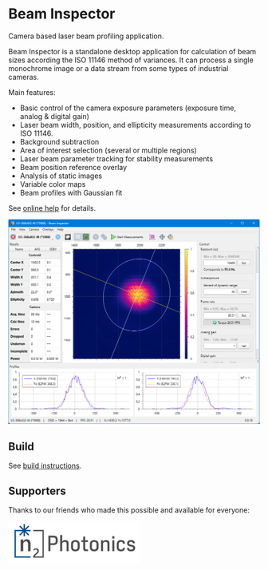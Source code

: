 # Beam Inspector

Camera based laser beam profiling application.

Beam Inspector is a standalone desktop application for calculation of beam sizes according the ISO 11146 method of variances. It can process a single monochrome image or a data stream from some types of industrial cameras.

Main features:

- Basic control of the camera exposure parameters (exposure time, analog & digital gain)
- Laser beam width, position, and ellipticity measurements according to ISO 11146.
- Background subtraction
- Area of interest selection (several or multiple regions)
- Laser beam parameter tracking for stability measurements
- Beam position reference overlay
- Analysis of static images
- Variable color maps
- Beam profiles with Gaussian fit

See [online help](./bin/help/index.md) for details.

![](img/screens/inspector_0.0.19.png)

## Build

See [build instructions](./docs/build.md).

## Supporters

Thanks to our friends who made this possible and available for everyone:

<a href="https://www.n2-photonics.de"><img src="img/logos/n2-photonics.png" alt="n2 Photonics"></a>
